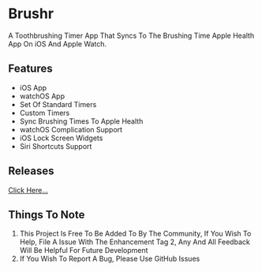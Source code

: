 # Brushr

A Toothbrushing Timer App That Syncs To The Brushing Time Apple Health App On iOS And Apple Watch. 

## Features

- iOS App
- watchOS App
- Set Of Standard Timers
- Custom Timers
- Sync Brushing Times To Apple Health
- watchOS Complication Support
- iOS Lock Screen Widgets
- Siri Shortcuts Support

## Releases

[Click Here...](https://github.com/markydoodled/Brushr/releases)

## Things To Note

1. This Project Is Free To Be Added To By The Community, If You Wish To Help, File A Issue With The Enhancement Tag
2, Any And All Feedback Will Be Helpful For Future Development
3. If You Wish To Report A Bug, Please Use GitHub Issues
